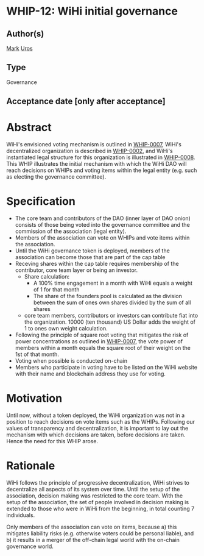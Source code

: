 # WHIP-12: WiHi initial governance

## Author(s)
[Mark](https://twitter.com/BallandiesMC) 
[Uros](https://twitter.com/urosnoetic)

## Type
Governance

## Acceptance date [only after acceptance]

# Abstract 
WiHi's envisioned voting mechanism is outlined in [WHIP-0007](https://github.com/wihi-labs/WHIP/blob/main/0007-voting/main.md), WiHi's decentralized organization is described in [WHIP-0002](https://github.com/wihi-labs/WHIP/blob/main/0002-wihi-dao/main.md), and  WiHi's instantiated legal structure for this organization is illustrated in [WHIP-0008](https://github.com/wihi-labs/WHIP/blob/main/0008-legal-structure/main.md). 
This WHIP illustrates the initial mechanism with which the WiHi DAO will reach decisions on WHIPs and voting items within the legal entity (e.g. such as electing the governance committee).

# Specification 
- The core team and contributors of the DAO (inner layer of DAO onion) consists of those being voted into the governance committee and the commission of the association (legal entity). 
- Members of the association can vote on WHIPs and vote items within the association. 
- Until the WiHi governance token is deployed, members of the association can become those that are part of the cap table
- Receving shares within the cap table requires membership of the contributor, core team layer or being an investor.
    - Share calculation:
        - A 100% time engagement in a month with WiHi equals a weight of 1 for that month
        - The share of the founders pool is calculated as the division between the sum of ones own shares divided by the sum of all shares
    - core team members, contributors or investors can contribute fiat into the organization. 10000 (ten thousand) US Dollar adds the weight of 1 to ones own weight calculation. 
- Following the principle of square root voting that mitigates the risk of power concentrations as outlined in [WHIP-0007](https://github.com/wihi-labs/WHIP/blob/main/0007-voting/main.md), the vote power of members within a month equals the square root of their weight on the 1st of that month. 
- Voting when possible is conducted on-chain
- Members who participate in voting have to be listed on the WiHi website with their name and blockchain address they use for voting. 
 
# Motivation 
Until now, without a token deployed, the WiHi organization was not in a position to reach decisions on vote items such as the WHIPs. Following our values of transparency and decentralization, it is important to lay out the mechanism with which decisions are taken, before decisions are taken. Hence the need for this WHIP arose.

# Rationale 
WiHi follows the principle of progressive decentralization, WiHi strives to decentralize all aspects of its system over time. Until the setup of the association, decision making was restricted to the core team. With the setup of the association, the set of people involved in decision making is extended to those who were in WiHi from the beginning, in total counting 7 individuals.

Only members of the association can vote on items, because a) this mitigates liability risks (e.g. otherwise voters could be personal liable), and b) it results in a merger of the off-chain legal world with the on-chain governance world. 
